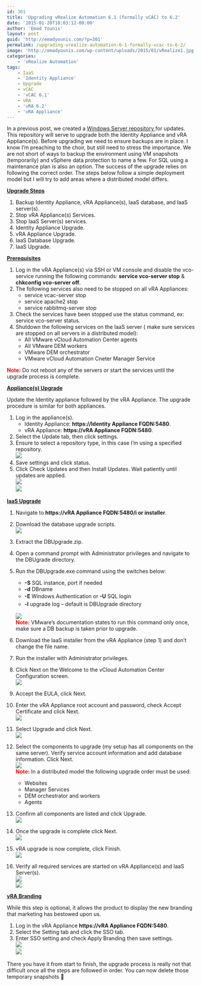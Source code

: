```yaml
---
id: 301
title: 'Upgrading vRealize Automation 6.1 (formally vCAC) to 6.2'
date: '2015-01-20T10:03:12-08:00'
author: 'Emad Younis'
layout: post
guid: 'http://emadyounis.com/?p=301'
permalink: /upgrading-vrealize-automation-6-1-formally-vcac-to-6-2/
image: 'http://emadyounis.com/wp-content/uploads/2015/01/vRealize1.jpg'
categories:
    - 'vRealize Automation'
tags:
    - IaaS
    - 'Identity Appliance'
    - Upgrade
    - vCAC
    - 'vCAC 6.1'
    - vRA
    - 'vRA 6.2'
    - 'vRA Appliance'
---
```


In a previous post, we created a [Windows Server repository ](http://emadyounis.com/vmware/windows-repository-for-appliance-updates/ "Windows Repository for Offline Appliance Updates")for updates. This repository will serve to upgrade both the Identity Appliance and vRA Appliance(s). Before upgrading we need to ensure backups are in place. I know I’m preaching to the choir, but still need to stress the importance. We are not short of ways to backup the environment using VM snapshots (temporarily) and vSphere data protection to name a few. For SQL using a maintenance plan is also an option. The success of the upgrade relies on following the correct order. The steps below follow a simple deployment model but I will try to add areas where a distributed model differs.

<span style="text-decoration: underline;">**Upgrade Steps**</span>

1. Backup Identity Appliance, vRA Appliance(s), IaaS database, and IaaS server(s).
2. Stop vRA Appliance(s) Services.
3. Stop IaaS Server(s) services.
4. Identity Appliance Upgrade.
5. vRA Appliance Upgrade.
6. IaaS Database Upgrade.
7. IaaS Upgrade.

<span style="text-decoration: underline;">**Prerequisites**</span>

1. Log in the vRA Appliance(s) via SSH or VM console and disable the vco-service running the following commands: **service vco-server stop** &amp; **chkconfig vco-server off**.
2. The following services also need to be stopped on all vRA Appliances: 
    - service vcac-server stop
    - service apache2 stop
    - service rabbitmq-server stop
3. Check the services have been stopped use the status command, ex: service vco-server status.
4. Shutdown the following services on the IaaS server ( make sure services are stopped on all servers in a distributed model): 
    - All VMware vCloud Automation Center agents
    - All VMware DEM workers
    - VMware DEM orchestrator
    - VMware vCloud Automation Cneter Manager Service

<span style="color: #ff0000;">**Note:**</span> Do not reboot any of the servers or start the services until the upgrade process is complete.

<span style="text-decoration: underline;">**Appliance(s) Upgrade**</span>

Update the Identity appliance followed by the vRA Appliance. The upgrade procedure is similar for both appliances.

1. Log in the appliance(s). 
    - Identity Appliance: **https://Identity Appliance FQDN:5480**.
    - vRA Appliance: **https://vRA Appliance FQDN:5480**.
2. Select the Update tab, then click settings.
3. Ensure to select a repository type, in this case I’m using a specified repository.  
    [![](https://emadyounis.com/assets/img/2015/01/appliance-1.jpg?resize=828%2C473)](https://emadyounis.com/assets/img/2015/01/appliance-1.jpg)
4. Save settings and click status.
5. Click Check Updates and then Install Updates. Wait patiently until updates are applied.  
    [![](https://emadyounis.com/assets/img/2015/01/appliance-2.jpg?resize=830%2C410)](https://emadyounis.com/assets/img/2015/01/appliance-2.jpg)  
    [![](https://emadyounis.com/assets/img/2015/01/appliance-3.jpg?resize=830%2C182)](https://emadyounis.com/assets/img/2015/01/appliance-3.jpg)

**<span style="text-decoration: underline;">IaaS Upgrade</span>**

1. Navigate to **https://vRA Appliance FQDN:5480/i or installer**.
2. Download the database upgrade scripts.  
    [![](https://emadyounis.com/assets/img/2015/01/IaaS-Upgrade-1.jpg?resize=1003%2C502)](https://emadyounis.com/assets/img/2015/01/IaaS-Upgrade-1.jpg)
3. Extract the DBUpgrade.zip.
4. Open a command prompt with Administrator privileges and navigate to the DBUgrade directory.
5. Run the DBUpgrade.exe command using the switches below: 
    - **-S** SQL instance, port if needed
    - **-d** DBname
    - **-E**<span style="line-height: 1.5;"> Windows Authentication or </span>**-U**<span style="line-height: 1.5;"> SQL login</span>
    - **-l**<span style="line-height: 1.5;"> upgrade log – default is DBUpgrade directory</span>
    
    [![](https://emadyounis.com/assets/img/2015/01/IaaS-Upgrade-2.jpg?resize=800%2C78)](https://emadyounis.com/assets/img/2015/01/IaaS-Upgrade-2.jpg)  
    <span style="color: #ff0000;">**Note:**</span> VMware’s documentation states to run this command only once, make sure a DB backup is taken prior to upgrade.
6. Download the IaaS installer from the vRA Appliance (step 1) and don’t change the file name.
7. Run the installer with Administrator privileges.
8. Click Next on the Welcome to the vCloud Automation Center Configuration screen.  
    [![](https://emadyounis.com/assets/img/2015/01/IaaS-Upgrade-3.jpg?resize=800%2C600)](https://emadyounis.com/assets/img/2015/01/IaaS-Upgrade-3.jpg)
9. Accept the EULA, click Next.
10. Enter the vRA Appliance root account and password, check Accept Certificate and click Next.  
    [![](https://emadyounis.com/assets/img/2015/01/IaaS-Upgrade-4.jpg?resize=797%2C597)](https://emadyounis.com/assets/img/2015/01/IaaS-Upgrade-4.jpg)
11. Select Upgrade and click Next.  
    [![](https://emadyounis.com/assets/img/2015/01/IaaS-Upgrade-5.jpg?resize=800%2C599)](https://emadyounis.com/assets/img/2015/01/IaaS-Upgrade-5.jpg)
12. Select the components to upgrade (my setup has all components on the same server). Verify service account information and add database information. Click Next.  
    [![](https://emadyounis.com/assets/img/2015/01/IaaS-Upgrade-6.jpg?resize=799%2C599)](https://emadyounis.com/assets/img/2015/01/IaaS-Upgrade-6.jpg)  
    <span style="color: #ff0000;">**Note:**</span> In a distributed model the following upgrade order must be used: 
    - Websites
    - Manager Services
    - DEM orchestrator and workers
    - Agents
13. Confirm all components are listed and click Upgrade.  
    [![](https://emadyounis.com/assets/img/2015/01/IaaS-Upgrade-7.jpg?resize=797%2C599)](https://emadyounis.com/assets/img/2015/01/IaaS-Upgrade-7.jpg)
14. Once the upgrade is complete click Next.  
    [![](https://emadyounis.com/assets/img/2015/01/IaaS-Upgrade-8.jpg?resize=800%2C600)](https://emadyounis.com/assets/img/2015/01/IaaS-Upgrade-8.jpg)
15. vRA upgrade is now complete, click Finish.  
    [![](https://emadyounis.com/assets/img/2015/01/IaaS-Upgrade-9.jpg?resize=800%2C599)](https://emadyounis.com/assets/img/2015/01/IaaS-Upgrade-9.jpg)
16. Verify all required services are started on vRA Appliance(s) and IaaS Server(s).  
    [![](https://emadyounis.com/assets/img/2015/01/IaaS-Upgrade-10.jpg?resize=829%2C668)](https://emadyounis.com/assets/img/2015/01/IaaS-Upgrade-10.jpg)  
    [![](https://emadyounis.com/assets/img/2015/01/IaaS-Upgrade-11.jpg?resize=819%2C185)](https://emadyounis.com/assets/img/2015/01/IaaS-Upgrade-11.jpg)

<span style="text-decoration: underline;">**vRA Branding**</span>

While this step is optional, it allows the product to display the new branding that marketing has bestowed upon us.

1. Log in the vRA Appliance **https://vRA Appliance FQDN:5480**.
2. Select the Setting tab and click the SSO tab.
3. Enter SSO setting and check Apply Branding then save settings.  
    [![](https://emadyounis.com/assets/img/2015/01/Rebranding-1.jpg?resize=829%2C367)](https://emadyounis.com/assets/img/2015/01/Rebranding-1.jpg)  
    [![](https://emadyounis.com/assets/img/2015/01/Rebranding-2.jpg?resize=1022%2C564)](https://emadyounis.com/assets/img/2015/01/Rebranding-2.jpg)

There you have it from start to finish, the upgrade process is really not that difficult once all the steps are followed in order. You can now delete those temporary snapshots 🙂

